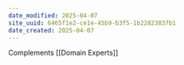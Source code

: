 ```yaml
---
date_modified: 2025-04-07
site_uuid: 6465f1e2-ce1e-45b9-b3f5-1b22823837b1
date_created: 2025-04-07
---
```


Complements [[Domain Experts]]